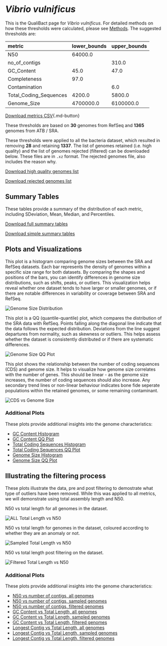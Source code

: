 # *Vibrio vulnificus*

This is the QualiBact page for *Vibrio vulnificus*. For detailed methods on how these thresholds were calculated, please see [Methods](../../methods.md).
The suggested thresholds are: 

| metric                 | lower_bounds   | upper_bounds   |
|:-----------------------|:---------------|:---------------|
| N50                    | 64000.0        |                |
| no_of_contigs          |                | 310.0          |
| GC_Content             | 45.0           | 47.0           |
| Completeness           | 97.0           |                |
| Contamination          |                | 6.0            |
| Total_Coding_Sequences | 4200.0         | 5800.0         |
| Genome_Size            | 4700000.0      | 6100000.0      |

[Download metrics CSV](Vibrio_vulnificus_metrics.csv){.md-button}


These thresholds are based on **30** genomes from RefSeq and **1365** genomes from ATB / SRA.

These thresholds were applied to all the bacteria dataset, which resulted in removing **28** and retaining **1337**.
The list of genomes retained (i.e. high quality) and the list of genomes rejected (filtered) can be downloaded below. These files are in `.xz` format. The rejected genomes file, also includes the reason why.

[Download high quality genomes list](Vibrio_vulnificus_high_quality_genomes.csv.xz)


[Download rejected genomes list](Vibrio_vulnificus_filtered_out_genomes.csv.xz)



## Summary Tables
These tables provide a summary of the distribution of each metric, including SDeviation, Mean, Median, and Percentiles.

[Download full summary tables](summary.csv)

[Download simple summary tables](selected_summary.csv)

## Plots and Visualizations

This plot is a histogram comparing genome sizes between the SRA and RefSeq datasets. Each bar represents the density of genomes within a specific size range for both datasets. By comparing the shapes and positions of the bars, you can identify differences in genome size distributions, such as shifts, peaks, or outliers. This visualization helps reveal whether one dataset tends to have larger or smaller genomes, or if there are notable differences in variability or coverage between SRA and RefSeq.

![Genome Size Distribution](Genome_Size_refseq_histogram_kde.png)

This plot is a QQ (quantile-quantile) plot, which compares the distribution of the SRA data with RefSeq. Points falling along the diagonal line indicate that the data follows the expected distribution. Deviations from the line suggest departures from normality, such as skewness or outliers. This helps assess whether the dataset is consistently distributed or if there are systematic differences.

![Genome Size QQ Plot](Genome_Size_refseq_qqplot.png)

This plot shows the relationship between the number of coding sequences (CDS) and genome size. It helps to visualize how genome size correlates with the number of genes. This should be linear - as the genome size increases, the number of coding sequences should also increase. Any secondary trend lines or non-linear behaviour indicates bone fide seperate populations within the retained genomes, or some remaining contaminant. 

![CDS vs Genome Size](Vibrio_vulnificus_CDS_vs_Genome_Size.png)

### Additional Plots

These plots provide additional insights into the genome characteristics:

- [GC Content Histogram](GC_Content_refseq_histogram_kde.png)
- [GC Content QQ Plot](GC_Content_refseq_qqplot.png)
- [Total Coding Sequences Histogram](Total_Coding_Sequences_refseq_histogram_kde.png)
- [Total Coding Sequences QQ Plot](Total_Coding_Sequences_refseq_qqplot.png)
- [Genome Size Histogram](Genome_Size_refseq_histogram_kde.png)
- [Genome Size QQ Plot](Genome_Size_refseq_qqplot.png)
## Illustrating the filtering process
These plots illustrate the data, pre and post filtering to demostrate what type of outliers have been removed. While this was applied to all metrics, we will demonstrate using total assembly length and N50.

N50 vs total length for all genomes in the dataset.

![ALL Total Length vs N50](Vibrio_vulnificus_all_total_length_N50.png)

N50 vs total length for genomes in the dataset, coloured according to whether they are an anomaly or not.

![Sampled Total Length vs N50](Vibrio_vulnificus_sample_total_length_N50.png)

N50 vs total length post filtering on the dataset.

![Filtered Total Length vs N50](Vibrio_vulnificus_filt_total_length_N50.png)

### Additional Plots

These plots provide additional insights into the genome characteristics:

- [N50 vs number of contigs, all genomes](Vibrio_vulnificus_all_N50_number.png)
- [N50 vs number of contigs, sampled genomes](Vibrio_vulnificus_sample_N50_number.png)
- [N50 vs number of contigs, filtered genomes](Vibrio_vulnificus_filt_N50_number.png)
- [GC Content vs Total Length, all genomes](Vibrio_vulnificus_all_total_length_GC_Content.png)
- [GC Content vs Total Length, sampled genomes](Vibrio_vulnificus_sample_total_length_GC_Content.png)
- [GC Content vs Total Length, filtered genomes](Vibrio_vulnificus_filt_total_length_GC_Content.png)
- [Longest Contig vs Total Length, all genomes](Vibrio_vulnificus_all_total_length_longest.png)
- [Longest Contig vs Total Length, sampled genomes](Vibrio_vulnificus_sample_total_length_longest.png)
- [Longest Contig vs Total Length, filtered genomes](Vibrio_vulnificus_filt_total_length_longest.png)

